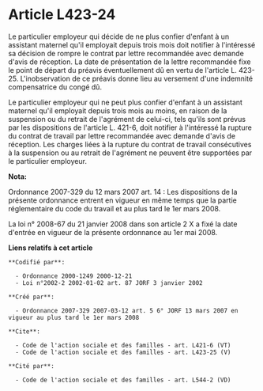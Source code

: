 # Article L423-24

Le particulier employeur qui décide de ne plus confier d'enfant à un assistant maternel qu'il employait depuis trois mois
doit notifier à l'intéressé sa décision de rompre le contrat par lettre recommandée avec demande d'avis de réception. La date
de présentation de la lettre recommandée fixe le point de départ du préavis éventuellement dû en vertu de l'article L.
423-25. L'inobservation de ce préavis donne lieu au versement d'une indemnité compensatrice du congé dû. 

Le particulier employeur qui ne peut plus confier d'enfant à un assistant maternel qu'il employait depuis trois mois au
moins, en raison de la suspension ou du retrait de l'agrément de celui-ci, tels qu'ils sont prévus par les dispositions de
l'article L. 421-6, doit notifier à l'intéressé la rupture du contrat de travail par lettre recommandée avec demande d'avis
de réception. Les charges liées à la rupture du contrat de travail consécutives à la suspension ou au retrait de l'agrément
ne peuvent être supportées par le particulier employeur.

**Nota:**

Ordonnance 2007-329 du 12 mars 2007 art. 14 : Les dispositions de la présente ordonnance entrent en vigueur en même temps que
la partie réglementaire du code du travail et au plus tard le 1er mars 2008. 

La loi n° 2008-67 du 21 janvier 2008 dans son article 2 X a fixé la date d'entrée en vigueur de la présente ordonnance au 1er
mai 2008.

**Liens relatifs à cet article**

	**Codifié par**:

	  - Ordonnance 2000-1249 2000-12-21
	  - Loi n°2002-2 2002-01-02 art. 87 JORF 3 janvier 2002

	**Créé par**:

	  - Ordonnance 2007-329 2007-03-12 art. 5 6° JORF 13 mars 2007 en vigueur au plus tard le 1er mars 2008

	**Cite**:

	  - Code de l'action sociale et des familles - art. L421-6 (VT)
	  - Code de l'action sociale et des familles - art. L423-25 (V)

	**Cité par**:

	  - Code de l'action sociale et des familles - art. L544-2 (VD)
